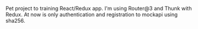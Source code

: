 Pet project to training React/Redux app.
I'm using Router@3 and Thunk with Redux.
At now is only authentication and registration to mockapi using sha256.
